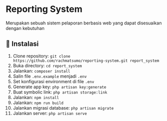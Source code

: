 # Reporting System

<p>Merupakan sebuah sistem pelaporan berbasis web yang dapat disesuaikan dengan kebutuhan</p>

<h2>🚀 Instalasi</h2>
<ol>
    <li>Clone repository: <code>git clone https://github.com/rachmatsumo/reporting-system.git report_system</code></li>
    <li>Buka directory: <code>cd report_system</code></li>
    <li>Jalankan: <code>composer install</code></li>
    <li>Salin file <code>.env.example</code> menjadi <code>.env</code></li>
    <li>Set konfigurasi environment di file <code>.env</code></li>
    <li>Generate app key: <code>php artisan key:generate</code></li>
    <li>Buat symbolic link: <code>php artisan storage:link</code></li>
    <li>Jalankan: <code>npm install</code></li>
    <li>Jalankan: <code>npm run build</code></li>
    <li>Jalankan migrasi database: <code>php artisan migrate</code></li> 
    <li>Jalankan server: <code>php artisan serve</code></li>
</ol>